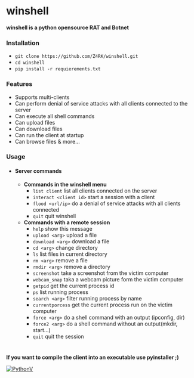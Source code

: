 # winshell

**winshell is a python opensource RAT and Botnet**

### Installation
 - `git clone https://github.com/Z4RK/winshell.git`
 - `cd winshell`
 - `pip install -r requierements.txt`

### Features
 - Supports multi-clients
 - Can perform denial of service attacks with all clients connected to the server
 - Can execute all shell commands
 - Can upload files
 - Can download files
 - Can run the client at startup
 - Can browse files & more...
 
### Usage
 - #### Server commands
   - **Commands in the winshell menu**
     - `list client` list all clients connected on the server
     - `interact <client id>` start a session with a client
     - `flood <url/ip>` do a denial of service attacks with all clients connected
     - `quit` quit winshell
   - **Commands with a remote session**
     - `help` show this message
     - `upload <arg>` upload a file
     - `download <arg>` download a file
     - `cd <arg>` change directory
     - `ls` list files in current directory
     - `rm <arg>` remove a file
     - `rmdir <arg>` remove a directory
     - `screenshot` take a screenshot from the victim computer
     - `webcam_snap` taka a webcam picture form the victim computer
     - `getpid` get the current process id
     - `ps` list running process
     - `search <arg>` filter running process by name
     - `currentporcess` get the current process run on the victim computer
     - `force <arg>` do a shell command with an output (ipconfig, dir)
     - `force2 <arg>` do a shell command without an output(mkdir, start...)
     - `quit` quit the session
     # 
**If you want to compile the client into an executable use pyinstaller ;)**
     
[![PythonV](http://ForTheBadge.com/images/badges/made-with-python.svg)](https://www.python.org/download/releases/2.7/)
